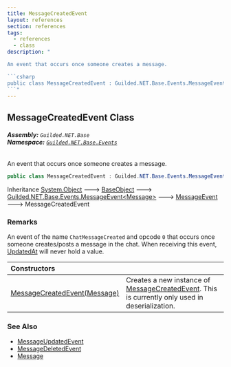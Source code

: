 ```yaml
---
title: MessageCreatedEvent
layout: references
section: references
tags:
  - references
  - class
description: "

An event that occurs once someone creates a message.

```csharp
public class MessageCreatedEvent : Guilded.NET.Base.Events.MessageEvent
```"
---
```


## MessageCreatedEvent Class
###### **Assembly:** `Guilded.NET.Base`<br/>**Namespace:** [`Guilded.NET.Base.Events`](Guilded.NET.Base.Events 'Guilded.NET.Base.Events')

An event that occurs once someone creates a message.

```csharp
public class MessageCreatedEvent : Guilded.NET.Base.Events.MessageEvent
```

Inheritance [System.Object](https://docs.microsoft.com/en-us/dotnet/api/System.Object 'System.Object') &#129106; [BaseObject](BaseObject 'Guilded.NET.Base.BaseObject') &#129106; [Guilded.NET.Base.Events.MessageEvent&lt;](MessageEvent_T_ 'Guilded.NET.Base.Events.MessageEvent<T>')[Message](Message 'Guilded.NET.Base.Content.Message')[&gt;](MessageEvent_T_ 'Guilded.NET.Base.Events.MessageEvent<T>') &#129106; [MessageEvent](MessageEvent 'Guilded.NET.Base.Events.MessageEvent') &#129106; MessageCreatedEvent

### Remarks
  
An event of the name `ChatMessageCreated` and opcode `0` that occurs once someone creates/posts a message in the chat. When receiving this event, [UpdatedAt](Message.UpdatedAt 'Guilded.NET.Base.Content.Message.UpdatedAt') will never hold a value.

| Constructors | |
| :--- | :--- |
| [MessageCreatedEvent(Message)](MessageCreatedEvent.MessageCreatedEvent(Message) 'Guilded.NET.Base.Events.MessageCreatedEvent.MessageCreatedEvent(Guilded.NET.Base.Content.Message)') | Creates a new instance of [MessageCreatedEvent](MessageCreatedEvent 'Guilded.NET.Base.Events.MessageCreatedEvent'). This is currently only used in deserialization. |

### See Also
- [MessageUpdatedEvent](MessageUpdatedEvent 'Guilded.NET.Base.Events.MessageUpdatedEvent')
- [MessageDeletedEvent](MessageDeletedEvent 'Guilded.NET.Base.Events.MessageDeletedEvent')
- [Message](Message 'Guilded.NET.Base.Content.Message')